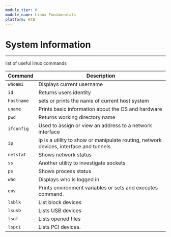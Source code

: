 ```yaml
---
module_tier: 0
module_name: Linux Fundamentals
platform: HTB
---
```

# System Information
---
list of useful linux commands

| Command    | Description                                                                           |
| ---------- | ------------------------------------------------------------------------------------- |
| `whoami`   | Displays current username                                                             |
| `id`       | Returns users identity                                                                |
| `hostname` | sets or prints the name of current host system                                        |
| `uname`    | Prints basic information about the OS and hardware                                    |
| `pwd`      | Returns working directory name                                                        |
| `ifconfig` | Used to assign or view an address to a network interface                              |
| `ip`       | ip is a utility to show or manipulate routing, network devices, interface and tunnels |
| `netstat`  | Shows network status                                                                  |
| `ss`       | Another utility to investigate sockets                                                |
| `ps`       | Shows process status                                                                  |
| `who`      | Displays who is logged in                                                             |
| `env`      | Prints environment variables or sets and executes command.                            |
| `lsblk`    | List block devices                                                                    |
| `lsusb`    | Lists USB devices                                                                     |
| `lsof`     | Lists opened files                                                                    |
| `lspci`    | Lists PCI devices.                                                                    | 

